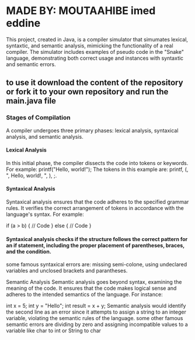 # MADE BY: MOUTAAHIBE imed eddine
This project, created in Java, is a compiler simulator that simumates lexical, syntaxtic, and semantic analysis, mimicking the functionality of a real compiler.
The simulator includes examples of pseudo code in the "Snake" language, demonstrating both correct usage and instances with syntaxtic and semantic errors.

## to use it download the content of the repository or fork it to your own repository and run the main.java file

### Stages of Compilation
A compiler undergoes three primary phases: lexical analysis, syntaxical analysis, and semantic analysis.

#### Lexical Analysis
In this initial phase, the compiler dissects the code into tokens or keywords. For example:
printf("Hello, world!");
The tokens in this example are: printf, (, ", Hello, world!, ", ), ;.

#### Syntaxical Analysis
Syntaxical analysis ensures that the code adheres to the specified grammar rules. It verifies the correct arrangement of tokens in accordance with the language's syntax. For example:

if (a > b) {
    // Code
} else {
    // Code 
}
#### Syntaxical analysis checks if the structure follows the correct pattern for an if statement, including the proper placement of parentheses, braces, and the condition.
some famous syntaxical errors are: missing semi-colone, using undeclared variables and unclosed brackets and parantheses.

Semantic Analysis
Semantic analysis goes beyond syntax, examining the meaning of the code. It ensures that the code makes logical sense and adheres to the intended semantics of the language. For instance:

int x = 5;
int y = "Hello";
int result = x + y;
Semantic analysis would identify the second line as an error since it attempts to assign a string to an integer variable, violating the semantic rules of the language.
some other famous semantic errors are dividing by zero and assigning incompatible values to a variable like char to int or String to char
